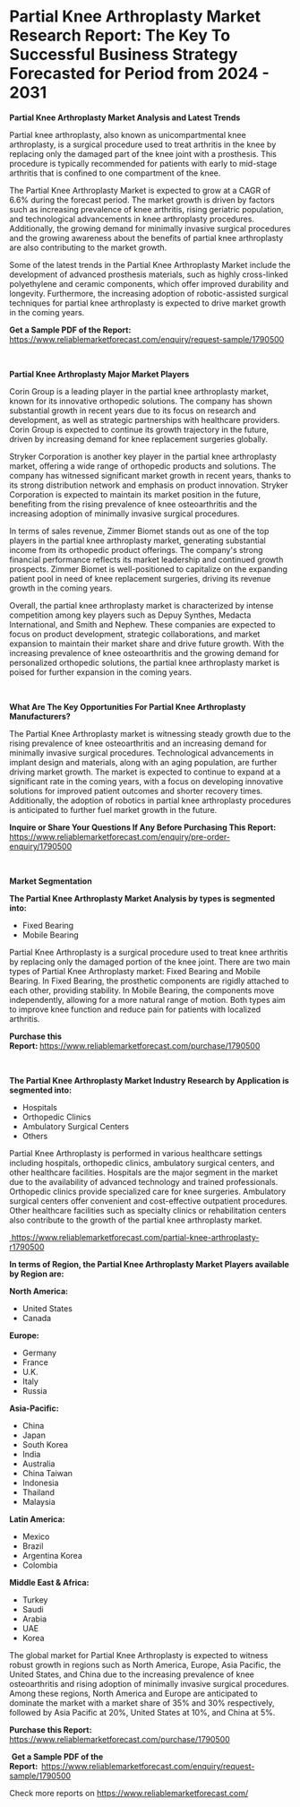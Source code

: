 <p><h1>Partial Knee Arthroplasty Market Research Report: The Key To Successful Business Strategy Forecasted for Period from 2024 - 2031</h1></p><p><strong>Partial Knee Arthroplasty Market Analysis and Latest Trends</strong></p>
<p><p>Partial knee arthroplasty, also known as unicompartmental knee arthroplasty, is a surgical procedure used to treat arthritis in the knee by replacing only the damaged part of the knee joint with a prosthesis. This procedure is typically recommended for patients with early to mid-stage arthritis that is confined to one compartment of the knee.</p><p>The Partial Knee Arthroplasty Market is expected to grow at a CAGR of 6.6% during the forecast period. The market growth is driven by factors such as increasing prevalence of knee arthritis, rising geriatric population, and technological advancements in knee arthroplasty procedures. Additionally, the growing demand for minimally invasive surgical procedures and the growing awareness about the benefits of partial knee arthroplasty are also contributing to the market growth.</p><p>Some of the latest trends in the Partial Knee Arthroplasty Market include the development of advanced prosthesis materials, such as highly cross-linked polyethylene and ceramic components, which offer improved durability and longevity. Furthermore, the increasing adoption of robotic-assisted surgical techniques for partial knee arthroplasty is expected to drive market growth in the coming years.</p></p>
<p><strong>Get a Sample PDF of the Report:&nbsp;</strong> <a href="https://www.reliablemarketforecast.com/enquiry/request-sample/1790500">https://www.reliablemarketforecast.com/enquiry/request-sample/1790500</a></p>
<p>&nbsp;</p>
<p><strong>Partial Knee Arthroplasty Major Market Players</strong></p>
<p><p>Corin Group is a leading player in the partial knee arthroplasty market, known for its innovative orthopedic solutions. The company has shown substantial growth in recent years due to its focus on research and development, as well as strategic partnerships with healthcare providers. Corin Group is expected to continue its growth trajectory in the future, driven by increasing demand for knee replacement surgeries globally.</p><p>Stryker Corporation is another key player in the partial knee arthroplasty market, offering a wide range of orthopedic products and solutions. The company has witnessed significant market growth in recent years, thanks to its strong distribution network and emphasis on product innovation. Stryker Corporation is expected to maintain its market position in the future, benefiting from the rising prevalence of knee osteoarthritis and the increasing adoption of minimally invasive surgical procedures.</p><p>In terms of sales revenue, Zimmer Biomet stands out as one of the top players in the partial knee arthroplasty market, generating substantial income from its orthopedic product offerings. The company's strong financial performance reflects its market leadership and continued growth prospects. Zimmer Biomet is well-positioned to capitalize on the expanding patient pool in need of knee replacement surgeries, driving its revenue growth in the coming years.</p><p>Overall, the partial knee arthroplasty market is characterized by intense competition among key players such as Depuy Synthes, Medacta International, and Smith and Nephew. These companies are expected to focus on product development, strategic collaborations, and market expansion to maintain their market share and drive future growth. With the increasing prevalence of knee osteoarthritis and the growing demand for personalized orthopedic solutions, the partial knee arthroplasty market is poised for further expansion in the coming years.</p></p>
<p>&nbsp;</p>
<p><strong>What Are The Key Opportunities For Partial Knee Arthroplasty Manufacturers?</strong></p>
<p><p>The Partial Knee Arthroplasty market is witnessing steady growth due to the rising prevalence of knee osteoarthritis and an increasing demand for minimally invasive surgical procedures. Technological advancements in implant design and materials, along with an aging population, are further driving market growth. The market is expected to continue to expand at a significant rate in the coming years, with a focus on developing innovative solutions for improved patient outcomes and shorter recovery times. Additionally, the adoption of robotics in partial knee arthroplasty procedures is anticipated to further fuel market growth in the future.</p></p>
<p><strong>Inquire or Share Your Questions If Any Before Purchasing This Report:</strong> <a href="https://www.reliablemarketforecast.com/enquiry/pre-order-enquiry/1790500">https://www.reliablemarketforecast.com/enquiry/pre-order-enquiry/1790500</a></p>
<p>&nbsp;</p>
<p><strong>Market Segmentation</strong></p>
<p><strong>The Partial Knee Arthroplasty Market Analysis by types is segmented into:</strong></p>
<p><ul><li>Fixed Bearing</li><li>Mobile Bearing</li></ul></p>
<p><p>Partial Knee Arthroplasty is a surgical procedure used to treat knee arthritis by replacing only the damaged portion of the knee joint. There are two main types of Partial Knee Arthroplasty market: Fixed Bearing and Mobile Bearing. In Fixed Bearing, the prosthetic components are rigidly attached to each other, providing stability. In Mobile Bearing, the components move independently, allowing for a more natural range of motion. Both types aim to improve knee function and reduce pain for patients with localized arthritis.</p></p>
<p><strong>Purchase this Report:&nbsp;</strong><a href="https://www.reliablemarketforecast.com/purchase/1790500">https://www.reliablemarketforecast.com/purchase/1790500</a></p>
<p>&nbsp;</p>
<p><strong>The Partial Knee Arthroplasty Market Industry Research by Application is segmented into:</strong></p>
<p><ul><li>Hospitals</li><li>Orthopedic Clinics</li><li>Ambulatory Surgical Centers</li><li>Others</li></ul></p>
<p><p>Partial Knee Arthroplasty is performed in various healthcare settings including hospitals, orthopedic clinics, ambulatory surgical centers, and other healthcare facilities. Hospitals are the major segment in the market due to the availability of advanced technology and trained professionals. Orthopedic clinics provide specialized care for knee surgeries. Ambulatory surgical centers offer convenient and cost-effective outpatient procedures. Other healthcare facilities such as specialty clinics or rehabilitation centers also contribute to the growth of the partial knee arthroplasty market.</p></p>
<p><a href="https://www.reliablemarketforecast.com/partial-knee-arthroplasty-r1790500">&nbsp;https://www.reliablemarketforecast.com/partial-knee-arthroplasty-r1790500</a></p>
<p><strong>In terms of Region, the Partial Knee Arthroplasty Market Players available by Region are:</strong></p>
<p>
    <p> <strong> North America: </strong>
        <ul>
            <li>United States</li>
            <li>Canada</li>
        </ul>
        </p> 
    <p> <strong> Europe: </strong>
        <ul>
            <li>Germany</li>
            <li>France</li>
            <li>U.K.</li>
            <li>Italy</li>
            <li>Russia</li>
        </ul>
        </p> 
    <p> <strong> Asia-Pacific: </strong>
        <ul>
            <li>China</li>
            <li>Japan</li>
            <li>South Korea</li>
            <li>India</li>
            <li>Australia</li>
            <li>China Taiwan</li>
            <li>Indonesia</li>
            <li>Thailand</li>
            <li>Malaysia</li>
        </ul>
        </p> 
    <p> <strong> Latin America: </strong>
        <ul>
            <li>Mexico</li>
            <li>Brazil</li>
            <li>Argentina Korea</li>
            <li>Colombia</li>
        </ul>
        </p> 
    <p> <strong> Middle East & Africa: </strong>
        <ul>
            <li>Turkey</li>
            <li>Saudi</li>
            <li>Arabia</li>
            <li>UAE</li>
            <li>Korea</li>
        </ul>
    </p>
    </p>
<p><p>The global market for Partial Knee Arthroplasty is expected to witness robust growth in regions such as North America, Europe, Asia Pacific, the United States, and China due to the increasing prevalence of knee osteoarthritis and rising adoption of minimally invasive surgical procedures. Among these regions, North America and Europe are anticipated to dominate the market with a market share of 35% and 30% respectively, followed by Asia Pacific at 20%, United States at 10%, and China at 5%.</p></p>
<p><strong>Purchase this Report: </strong><a href="https://www.reliablemarketforecast.com/purchase/1790500">https://www.reliablemarketforecast.com/purchase/1790500</a></p>
<p>&nbsp;<strong>Get a Sample PDF of the Report:&nbsp;&nbsp;</strong><a href="https://www.reliablemarketforecast.com/enquiry/request-sample/1790500">https://www.reliablemarketforecast.com/enquiry/request-sample/1790500</a></p>
<p><strong></strong></p>
<p>Check more reports on <a href="https://www.reliablemarketforecast.com/">https://www.reliablemarketforecast.com/</a></p>